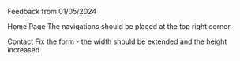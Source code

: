 Feedback from 01/05/2024

Home Page
The navigations should be placed at the top right corner.

Contact
Fix the form - the width should be extended and the height increased